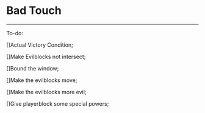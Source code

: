 # Bad Touch
------
To-do:



[]Actual Victory Condition;

[]Make Evilblocks not intersect;

[]Bound the window;

[]Make the evilblocks move;

[]Make the evilblocks more evil;

[]Give playerblock some special powers;
